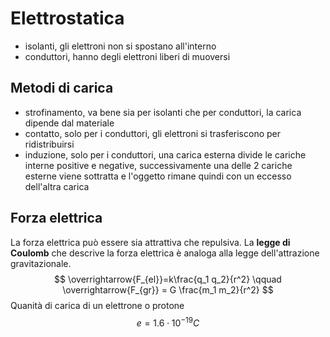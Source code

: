 # Elettrostatica
* isolanti, gli elettroni non si spostano all'interno
* conduttori, hanno degli elettroni liberi di muoversi
<!-- toc -->

## Metodi di carica
- strofinamento, va bene sia per isolanti che per conduttori, la carica dipende dal materiale
- contatto, solo per i conduttori, gli elettroni si trasferiscono per ridistribuirsi
- induzione, solo per i conduttori, una carica esterna divide le cariche interne positive e negative, successivamente una delle 2 cariche esterne viene sottratta e l'oggetto rimane quindi con un eccesso dell'altra carica

## Forza elettrica
La forza elettrica può essere sia attrattiva che repulsiva.
La **legge di Coulomb** che descrive la forza elettrica è analoga alla legge dell'attrazione gravitazionale.
$$
\overrightarrow{F_{el}}=k\frac{q_1 q_2}{r^2} \qquad \overrightarrow{F_{gr}} = G \frac{m_1 m_2}{r^2}
$$
Quanità di carica di un elettrone o protone
$$
e=1.6 \cdot 10^{-19} C
$$
